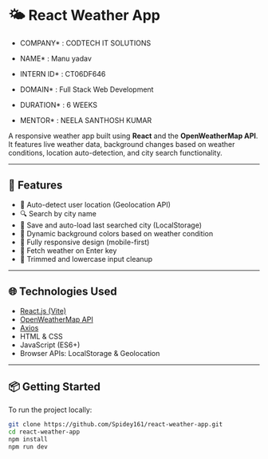 # 🌤️ React Weather App

* COMPANY* : CODTECH IT SOLUTIONS
  
* NAME*    : Manu yadav
  
* INTERN ID* : CT06DF646
  
* DOMAIN* : Full Stack Web Development
  
* DURATION* : 6 WEEKS
  
* MENTOR* : NEELA SANTHOSH KUMAR


A responsive weather app built using **React** and the **OpenWeatherMap API**. It features live weather data, background changes based on weather conditions, location auto-detection, and city search functionality.

---

## 🚀 Features

- 📍 Auto-detect user location (Geolocation API)
- 🔍 Search by city name
- 🔁 Save and auto-load last searched city (LocalStorage)
- 🎨 Dynamic background colors based on weather condition
- 📱 Fully responsive design (mobile-first)
- 🔄 Fetch weather on Enter key
- 🧼 Trimmed and lowercase input cleanup

---

## 🌐 Technologies Used

- [React.js (Vite)](https://vitejs.dev/)
- [OpenWeatherMap API](https://openweathermap.org/api)
- [Axios](https://axios-http.com/)
- HTML & CSS
- JavaScript (ES6+)
- Browser APIs: LocalStorage & Geolocation

---

## 📦 Getting Started

To run the project locally:

```bash
git clone https://github.com/Spidey161/react-weather-app.git
cd react-weather-app
npm install
npm run dev
  
```
